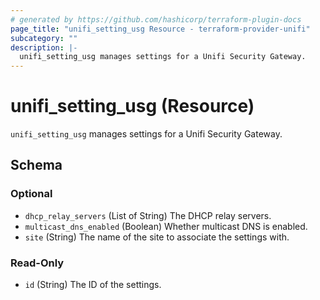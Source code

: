 ```yaml
---
# generated by https://github.com/hashicorp/terraform-plugin-docs
page_title: "unifi_setting_usg Resource - terraform-provider-unifi"
subcategory: ""
description: |-
  unifi_setting_usg manages settings for a Unifi Security Gateway.
---
```


# unifi_setting_usg (Resource)

`unifi_setting_usg` manages settings for a Unifi Security Gateway.



<!-- schema generated by tfplugindocs -->
## Schema

### Optional

- `dhcp_relay_servers` (List of String) The DHCP relay servers.
- `multicast_dns_enabled` (Boolean) Whether multicast DNS is enabled.
- `site` (String) The name of the site to associate the settings with.

### Read-Only

- `id` (String) The ID of the settings.
